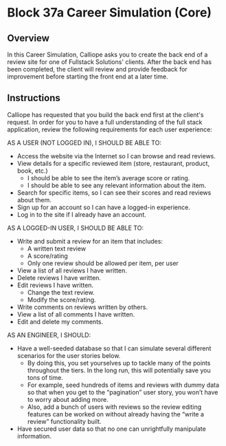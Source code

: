 # Block 37a Career Simulation (Core)

## Overview
In this Career Simulation, Calliope asks you to create the back end of a review site for one of Fullstack Solutions' clients. After the back end has been completed, the client will review and provide feedback for improvement before starting the front end at a later time.

## Instructions
Calliope has requested that you build the back end first at the client's request. In order for you to have a full understanding of the full stack application, review the following requirements for each user experience: 

AS A USER (NOT LOGGED IN), I SHOULD BE ABLE TO:
- Access the website via the Internet so I can browse and read reviews.
- View details for a specific reviewed item (store, restaurant, product, book, etc.)
    - I should be able to see the item’s average score or rating.
    - I should be able to see any relevant information about the item.
- Search for specific items, so I can see their scores and read reviews about them.
- Sign up for an account so I can have a logged-in experience.
- Log in to the site if I already have an account.

AS A LOGGED-IN USER, I SHOULD BE ABLE TO:
- Write and submit a review for an item that includes:
    - A written text review
    - A score/rating
    - Only one review should be allowed per item, per user
- View a list of all reviews I have written.
- Delete reviews I have written.
- Edit reviews I have written.
    - Change the text review.
    - Modify the score/rating.
- Write comments on reviews written by others.
- View a list of all comments I have written.
- Edit and delete my comments.

AS AN ENGINEER, I SHOULD:
- Have a well-seeded database so that I can simulate several different scenarios for the user stories below.
    - By doing this, you set yourselves up to tackle many of the points throughout the tiers. In the long run, this will potentially save you tons of time.
    - For example, seed hundreds of items and reviews with dummy data so that when you get to the “pagination” user story, you won’t have to worry about adding more.
    - Also, add a bunch of users with reviews so the review editing features can be worked on without already having the “write a review” functionality built.
- Have secured user data so that no one can unrightfully manipulate information.